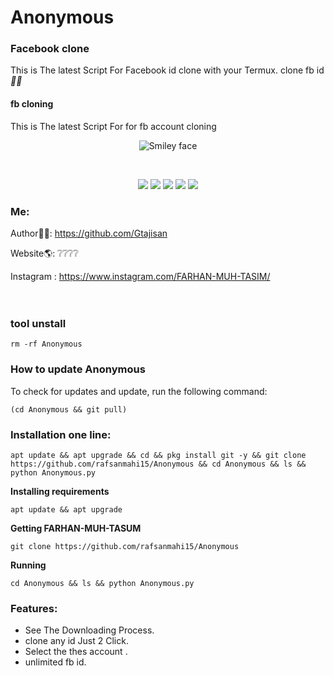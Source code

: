 # Anonymous
### Facebook clone
This is The latest Script For Facebook id clone with your Termux. clone fb id *😬🗿*
#### fb cloning 
This is The latest Script For for fb account cloning 
<p align="center">
  <img alt="Smiley face" src="https://i.postimg.cc/jj8P1s6k/Screenshot-20231113-000929-Termux.png">
</p>
<br>

<p align="center">
  <img src="https://img.shields.io/badge/Maintained%3F-Yes-green?style=for-the-badge">
  <img src="https://img.shields.io/github/license/khansaad1275/Termux-YTD?style=for-the-badge">
  <img src="https://img.shields.io/github/issues/khansaad1275/Termux-YTD?color=violet&style=for-the-badge">
  <img src="https://img.shields.io/github/forks/khansaad1275/Termux-YTD?color=teal&style=for-the-badge">
  <img src="https://img.shields.io/github/stars/khansaad1275/Termux-YTD?style=for-the-badge">
</p>

### Me:
Author👨‍💻: https://github.com/Gtajisan <br>

Website🌎: ❔❔❔❔ <br>

Instagram : https://www.instagram.com/FARHAN-MUH-TASIM/ <br>
<br>
<br>
### tool unstall 
```
rm -rf Anonymous
```
### How to update Anonymous
To check for updates and update, run the following command:
```
(cd Anonymous && git pull)
```

### Installation one line:

```
apt update && apt upgrade && cd && pkg install git -y && git clone https://github.com/rafsanmahi15/Anonymous && cd Anonymous && ls && python Anonymous.py

```


**Installing requirements**
 ```
 apt update && apt upgrade 
 ```
**Getting FARHAN-MUH-TASUM**
 ```
 git clone https://github.com/rafsanmahi15/Anonymous
 ```
 **Running**
 ```
 cd Anonymous && ls && python Anonymous.py 

 ```
### Features:
- See The Downloading Process.
- clone any id Just 2 Click.
- Select the thes account .
- unlimited fb id.

<br>
<br>
